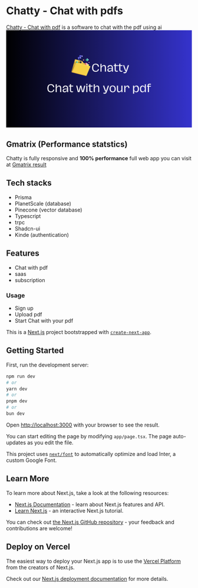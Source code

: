 # Chatty - Chat with pdfs
[Chatty - Chat with pdf](https://chatty-five-mocha.vercel.app/) is a software to chat with the pdf using ai
![thumbnail](/public/thumbnail.png)
## Gmatrix (Performance statstics)
Chatty is fully responsive and **100% performance** full web app you can visit at [Gmatrix result](https://gtmetrix.com/reports/chatty-five-mocha.vercel.app/ACR5Nv98/)
## Tech stacks
- Prisma
- PlanetScale (database)
- Pinecone (vector database)
- Typescript
- trpc
- Shadcn-ui
- Kinde (authentication)
## Features
- Chat with pdf
- saas
- subscription

### Usage
- Sign up
- Upload pdf
- Start Chat with your pdf

This is a [Next.js](https://nextjs.org/) project bootstrapped with [`create-next-app`](https://github.com/vercel/next.js/tree/canary/packages/create-next-app).

## Getting Started

First, run the development server:

```bash
npm run dev
# or
yarn dev
# or
pnpm dev
# or
bun dev
```

Open [http://localhost:3000](http://localhost:3000) with your browser to see the result.

You can start editing the page by modifying `app/page.tsx`. The page auto-updates as you edit the file.

This project uses [`next/font`](https://nextjs.org/docs/basic-features/font-optimization) to automatically optimize and load Inter, a custom Google Font.

## Learn More

To learn more about Next.js, take a look at the following resources:

- [Next.js Documentation](https://nextjs.org/docs) - learn about Next.js features and API.
- [Learn Next.js](https://nextjs.org/learn) - an interactive Next.js tutorial.

You can check out [the Next.js GitHub repository](https://github.com/vercel/next.js/) - your feedback and contributions are welcome!

## Deploy on Vercel

The easiest way to deploy your Next.js app is to use the [Vercel Platform](https://vercel.com/new?utm_medium=default-template&filter=next.js&utm_source=create-next-app&utm_campaign=create-next-app-readme) from the creators of Next.js.

Check out our [Next.js deployment documentation](https://nextjs.org/docs/deployment) for more details.
